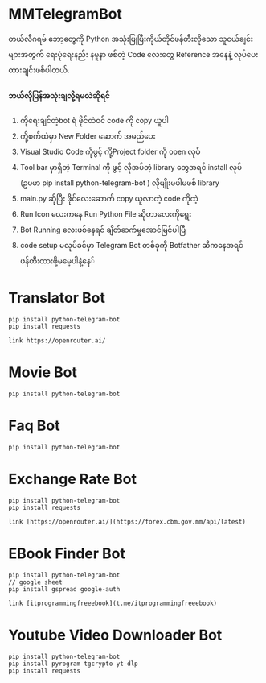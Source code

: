 # MMTelegramBot
တယ်လီဂရမ် ဘော့တွေကို Python အသုံးပြုပြီးကိုယ်တိုင်ဖန်တီးလိုသော သူငယ်ချင်းများအတွက် ရေးပုံ‌ရေးနည်း နမူနာ ဖစ်တဲ့ Code လေးတွေ Reference အနေနဲ့ လုပ်ပေးထားချင်းဖစ်ပါတယ်.
#### ဘယ်လိုပြန်အသုံးချလို့ရမလဲဆိုရင်
1. ကိုရေးချင်တဲ့bot ရဲံ ဖိုင်ထဲဝင် code ကို copy ယူပါ
2. ကို့စက်ထဲမှာ New Folder ဆောက် အမည်ပေး
3. Visual Studio Code ကိုဖွင့် ကို့Project folder ကို open လုပ်
4. Tool bar မှာရှိတဲ့ Terminal ကို ဖွင့် လိုအပ်တဲ့ library တွေအရင် install လုပ် (ဥပမာ pip install python-telegram-bot ) လိုမျိုးမပါမဖစ် library
5. main.py ဆိုပြီး ဖိုင်လေးဆောက် copy ယူလာတဲ့ code ကိုထဲ့
6. Run  Icon လေးကနေ Run Python File ဆိုတာလေးကိုရွေး
7. Bot Running လေးဖစ်နေရင် ချိတ်ဆက်မှုအောင်မြင်ပါပြီ
8. code setup မလုပ်ခင်မှာ Telegram Bot တစ်ခုကို Botfather ဆီကနေအရင် ဖန်တီးထားဖို့မမေ့ပါနဲ့နေ်

   
# Translator Bot
```
pip install python-telegram-bot
pip install requests

link https://openrouter.ai/
```

# Movie Bot
```
pip install python-telegram-bot
```

# Faq Bot
```
pip install python-telegram-bot
```

# Exchange Rate Bot
```
pip install python-telegram-bot
pip install requests

link [https://openrouter.ai/](https://forex.cbm.gov.mm/api/latest)
```

# EBook Finder Bot
```
pip install python-telegram-bot
// google sheet
pip install gspread google-auth

link [itprogrammingfreeebook](t.me/itprogrammingfreeebook)
```

# Youtube Video Downloader Bot
```
pip install python-telegram-bot
pip install pyrogram tgcrypto yt-dlp
pip install requests
```

